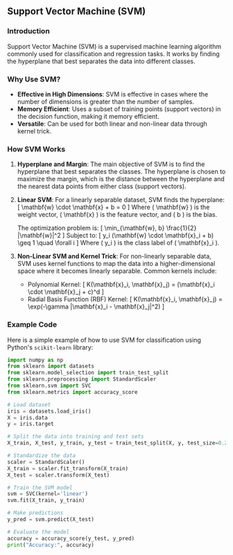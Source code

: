 ## Support Vector Machine (SVM)

### Introduction

Support Vector Machine (SVM) is a supervised machine learning algorithm commonly used for classification and regression tasks. It works by finding the hyperplane that best separates the data into different classes.

### Why Use SVM?

- **Effective in High Dimensions**: SVM is effective in cases where the number of dimensions is greater than the number of samples.
- **Memory Efficient**: Uses a subset of training points (support vectors) in the decision function, making it memory efficient.
- **Versatile**: Can be used for both linear and non-linear data through kernel trick.

### How SVM Works

1. **Hyperplane and Margin**: The main objective of SVM is to find the hyperplane that best separates the classes. The hyperplane is chosen to maximize the margin, which is the distance between the hyperplane and the nearest data points from either class (support vectors).

2. **Linear SVM**: For a linearly separable dataset, SVM finds the hyperplane:
   \[
   \mathbf{w} \cdot \mathbf{x} + b = 0
   \]
   Where \( \mathbf{w} \) is the weight vector, \( \mathbf{x} \) is the feature vector, and \( b \) is the bias.

   The optimization problem is:
   \[
   \min_{\mathbf{w}, b} \frac{1}{2} \|\mathbf{w}\|^2
   \]
   Subject to:
   \[
   y_i (\mathbf{w} \cdot \mathbf{x}_i + b) \geq 1 \quad \forall i
   \]
   Where \( y_i \) is the class label of \( \mathbf{x}_i \).

3. **Non-Linear SVM and Kernel Trick**: For non-linearly separable data, SVM uses kernel functions to map the data into a higher-dimensional space where it becomes linearly separable. Common kernels include:
   - Polynomial Kernel:
     \[
     K(\mathbf{x}_i, \mathbf{x}_j) = (\mathbf{x}_i \cdot \mathbf{x}_j + c)^d
     \]
   - Radial Basis Function (RBF) Kernel:
     \[
     K(\mathbf{x}_i, \mathbf{x}_j) = \exp(-\gamma \|\mathbf{x}_i - \mathbf{x}_j\|^2)
     \]

### Example Code

Here is a simple example of how to use SVM for classification using Python's `scikit-learn` library:

```python
import numpy as np
from sklearn import datasets
from sklearn.model_selection import train_test_split
from sklearn.preprocessing import StandardScaler
from sklearn.svm import SVC
from sklearn.metrics import accuracy_score

# Load dataset
iris = datasets.load_iris()
X = iris.data
y = iris.target

# Split the data into training and test sets
X_train, X_test, y_train, y_test = train_test_split(X, y, test_size=0.2, random_state=42)

# Standardize the data
scaler = StandardScaler()
X_train = scaler.fit_transform(X_train)
X_test = scaler.transform(X_test)

# Train the SVM model
svm = SVC(kernel='linear')
svm.fit(X_train, y_train)

# Make predictions
y_pred = svm.predict(X_test)

# Evaluate the model
accuracy = accuracy_score(y_test, y_pred)
print("Accuracy:", accuracy)
